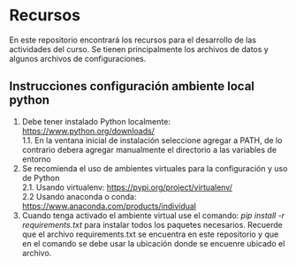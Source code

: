 # Recursos
En este repositorio encontrará los recursos para el desarrollo de las actividades del curso. Se tienen principalmente los archivos de datos y algunos archivos de configuraciones.


## Instrucciones configuración ambiente local python
1. Debe tener instalado Python localmente: https://www.python.org/downloads/<br>
1.1. En la ventana inicial de instalación seleccione agregar a PATH, de lo contrario debera agregar manualmente el directorio a las variables de entorno<br>
2. Se recomienda el uso de ambientes virtuales para la configuración y uso de Python<br>
2.1. Usando virtualenv: https://pypi.org/project/virtualenv/<br>
2.2 Usando anaconda o conda: https://www.anaconda.com/products/individual<br>
3. Cuando tenga activado el ambiente virtual use el comando: <i>pip install -r requirements.txt</i> para instalar todos los paquetes necesarios. Recuerde que el archivo requirements.txt se encuentra en este repositorio y que en el comando se debe usar la ubicación donde se encuenre ubicado el archivo.
